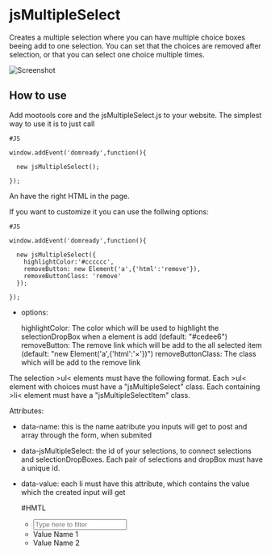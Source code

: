 jsMultipleSelect
================
Creates a multiple selection where you can have multiple choice boxes beeing add to one selection.
You can set that the choices are removed after selection, or that you can select one choice multiple times.

![Screenshot](https://github.com/frozeman/jsMultipleSelect/raw/master/screenshot.png)

How to use
----------
Add mootools core and the jsMultipleSelect.js to your website.
The simplest way to use it is to just call

    #JS

    window.addEvent('domready',function(){

      new jsMultipleSelect();

    });

An have the right HTML in the page.

If you want to customize it you can use the follwing options:

    #JS

    window.addEvent('domready',function(){

      new jsMultipleSelect({
        highlightColor:'#cccccc',
        removeButton: new Element('a',{'html':'remove'}),
        removeButtonClass: 'remove'
      });

    });

  - options:

    highlightColor:  The color which will be used to highlight the selectionDropBox when a element is add (default: "#cedee6")
    removeButton:  The remove link which will be add to the all selected item (default: "new Element('a',{'html':'&#215;'})")
    removeButtonClass: The class which will be add to the remove link


The selection &gt;ul&lt; elements must have the following format.
Each &gt;ul&lt; element with choices must have a "jsMultipleSelect" class.
Each containing &gt;li&lt; element must have a "jsMultipleSelectItem" class.

  Attributes:

  - data-name: this is the name aatribute you inputs will get to post and array through the form, when submited
  - data-jsMultipleSelect: the id of your selections, to connect selections and selectionDropBoxes. Each pair of selections and dropBox must have a unique id.
  - data-value: each li must have this attribute, which contains the value which the created input will get

    #HMTL

    <ul class="jsMultipleSelect" data-name="myInputFieldName" data-jsMultipleSelect="1">
      <li class="filter"><input type="text" placeholder="Type here to filter"></li>

      <li class="jsMultipleSelectItem" data-value="myValue1">Value Name 1</li>
      <li class="jsMultipleSelectItem" data-value="myValue2">Value Name 2</li>
    </ul>